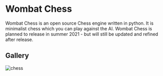 # Wombat Chess
Wombat Chess is an open source Chess engine written in python. It is minimalist chess which you can play against the AI. Wombat Chess is planned to release in summer 2021 - but will still be updated and refined after release.

## Gallery
![chess](https://user-images.githubusercontent.com/83027933/136653472-0527a485-d4b9-4a57-b9c7-d199db837655.png)
